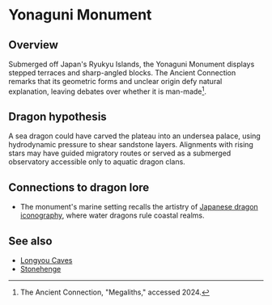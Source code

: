 # Yonaguni Monument

## Overview
Submerged off Japan's Ryukyu Islands, the Yonaguni Monument displays stepped terraces and sharp-angled blocks. The Ancient Connection remarks that its geometric forms and unclear origin defy natural explanation, leaving debates over whether it is man-made[^1].

## Dragon hypothesis
A sea dragon could have carved the plateau into an undersea palace, using hydrodynamic pressure to shear sandstone layers. Alignments with rising stars may have guided migratory routes or served as a submerged observatory accessible only to aquatic dragon clans.

## Connections to dragon lore
- The monument's marine setting recalls the artistry of [Japanese dragon iconography](../../Japan/Iconography/README.md), where water dragons rule coastal realms.

## See also
- [Longyou Caves](longyou-caves.md)
- [Stonehenge](../Europe/stonehenge.md)

[^1]: The Ancient Connection, "Megaliths," accessed 2024.
